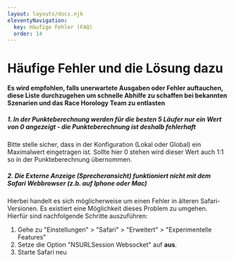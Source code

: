 ```yaml
---
layout: layouts/docs.njk
eleventyNavigation:
  key: Häufige Fehler (FAQ)
  order: 14
---
```


# Häufige Fehler und die Lösung dazu

**Es wird empfohlen, falls unerwartete Ausgaben oder Fehler auftauchen, diese Liste durchzugehen um schnelle Abhilfe zu schaffen bei bekannten Szenarien und das Race Horology Team zu entlasten**

##### 1. In der Punkteberechnung werden für die besten 5 Läufer nur ein Wert von 0 angezeigt - die Punkteberechnung ist deshalb fehlerhaft

Bitte stelle sicher, dass in der Konfiguration (Lokal oder Global) ein Maximalwert eingetragen ist. Sollte hier 0 stehen wird dieser Wert auch 1:1 so in der Punkteberechnung übernommen.

##### 2. Die Externe Anzeige (Sprecheransicht) funktioniert nicht mit dem Safari Webbrowser (z.b. auf Iphone oder Mac)

Hierbei handelt es sich möglicherweise um einen Fehler in älteren Safari-Versionen. Es existiert eine Möglichkeit dieses Problem zu umgehen. Hierfür sind nachfolgende Schritte auszuführen: 

1. Gehe zu "Einstellungen" > "Safari" > "Erweitert" > "Experimentelle Features"
2. Setze die Option "NSURLSession Websocket" auf **aus**. 
3. Starte Safari neu